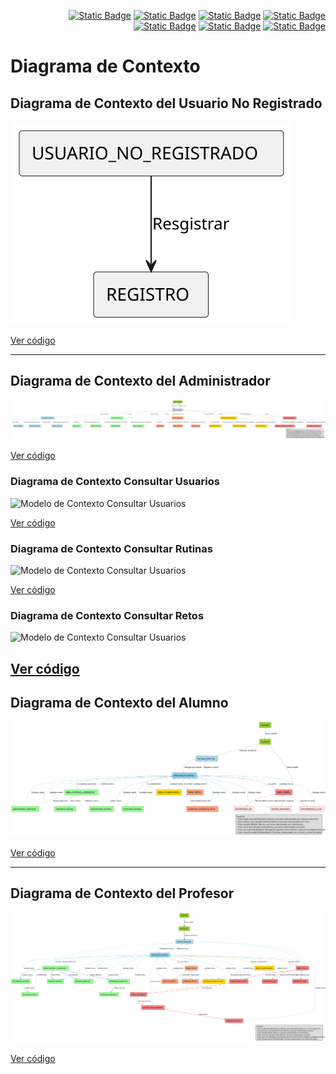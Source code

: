 <div align=right>

[![Static Badge](https://img.shields.io/badge/Inicio-e54d4c?style=flat-square&logo=kasasmart&logoColor=FFFFFF)](/README.md) [![Static Badge](https://img.shields.io/badge/Modelo%20del%20Dominio-e54d4c?style=flat-square&logo=stackshare&logoColor=FFFFFF)](/MdD/README.md) [![Static Badge](https://img.shields.io/badge/Actores-e54d4c?style=flat-square&logo=stackshare&logoColor=FFFFFF)](/Documentos/Actores/Actores.md) [![Static Badge](https://img.shields.io/badge/Casos%20de%20Uso-e54d4c?style=flat-square&logo=stackshare&logoColor=FFFFFF)](/Documentos/CasosUso/README.md) [![Static Badge](https://img.shields.io/badge/Diagramas%20de%20Contexto-e54d4c?style=flat-square&logo=stackshare&logoColor=FFFFFF)](/Documentos/DiagramasDeContexto/README.md) [![Static Badge](https://img.shields.io/badge/CdU%20Detallados-e54d4c?style=flat-square&logo=stackshare&logoColor=FFFFFF)](/Documentos/DetallarCasosDeUso/README.md) [![Static Badge](https://img.shields.io/badge/Prototipado-e54d4c?style=flat-square&logo=stackshare&logoColor=FFFFFF)](/Documentos/MockUp/PrototipoCdU.md)

</div>

# Diagrama de Contexto

## Diagrama de Contexto del Usuario No Registrado

![Modelo de Contexto Usuario No Registrado](../Imagenes/DiagramasContexto/UsuarioNoRegistradoContexto.svg)

[Ver código](UsuarioNoRegistradoContexto.puml)

---

## Diagrama de Contexto del Administrador

![Modelo de Contexto Administrador](https://github.com/celiabecerril/24-25-IdSw1-SDR/blob/47057da8a9598e8ad76d7e81a644e3e3da104b4e/Documentos/Imagenes/DiagramasContexto/DiagramasDeContextoAdministrador/AdministradorContexto.svg)

[Ver código](https://github.com/celiabecerril/24-25-IdSw1-SDR/blob/main/Documentos/DiagramasDeContexto/DiagramasDeContextoAdministrador/AdministradorContexto.puml)


### Diagrama de Contexto Consultar Usuarios

![Modelo de Contexto Consultar Usuarios](../Imagenes/DiagramasContexto/DiagramasDeContextoAdminsitrador/DiagramaDeContextoConsultarUsuariosAdministrador.svg)

[Ver código](https://github.com/celiabecerril/24-25-IdSw1-SDR/blob/main/Documentos/DiagramasDeContexto/DiagramasDeContextoAdministrador/DiagramaDeContextoConsultarUsuariosAdministrador.puml)

### Diagrama de Contexto Consultar Rutinas

![Modelo de Contexto Consultar Usuarios](../Imagenes/DiagramasContexto/DiagramasDeContextoAdminsitrador/DiagramaDeContextoConsultarRutinasAdministrador.svg)

[Ver código](https://github.com/celiabecerril/24-25-IdSw1-SDR/blob/main/Documentos/DiagramasDeContexto/DiagramasDeContextoAdministrador/DiagramaDeContextoConsultarRutinasAdministrador.puml)

### Diagrama de Contexto Consultar Retos

![Modelo de Contexto Consultar Usuarios](../Imagenes/DiagramasContexto/DiagramasDeContextoAdminsitrador/DiagramaDeContextoConsultarRetosAdministrador.svg)

[Ver código](https://github.com/celiabecerril/24-25-IdSw1-SDR/blob/main/Documentos/DiagramasDeContexto/DiagramasDeContextoAdministrador/DiagramaDeContextoConsultarRetosAdministrador.puml)
---

## Diagrama de Contexto del Alumno

![Modelo de Contexto Alumno](../Imagenes/DiagramasContexto/AlumnoContexto.svg)

[Ver código](AlumnosContexto.puml)

---

## Diagrama de Contexto del Profesor

![Modelo de Contexto Profesor](../Imagenes/DiagramasContexto/ProfesorContexto.svg)

[Ver código](ProfesorContexto.puml)
